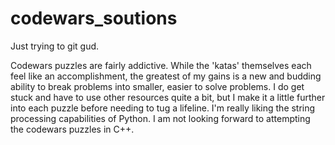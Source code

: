 # codewars_soutions
Just trying to git gud.

Codewars puzzles are fairly addictive. While the 'katas' themselves each feel like an accomplishment, 
the greatest of my gains is a new and budding ability to break problems into smaller, easier to solve
problems. I do get stuck and have to use other resources quite a bit, but I make it a little further 
into each puzzle before needing to tug a lifeline.
I'm really liking the string processing capabilities of Python. I am not looking forward to attempting
the codewars puzzles in C++.
